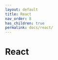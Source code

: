 ```yaml
---
layout: default
title: React
nav_order: 8
has_children: true
permalink: docs/react/
---
```


# React
